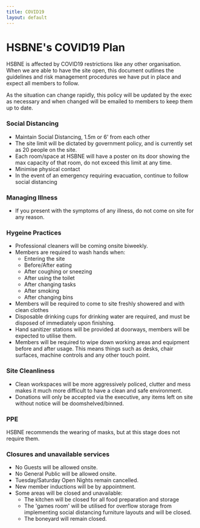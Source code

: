 ```yaml
---
title: COVID19
layout: default
---
```


# HSBNE's COVID19 Plan

HSBNE is affected by COVID19 restrictions like any other
organisation. When we are able to have the site open, this
document outlines the guidelines and risk management procedures
we have put in place and expect all members to follow.

As the situation can change rapidly, this policy will be updated
by the exec as necessary and when changed will be emailed to members
to keep them up to date.

### Social Distancing

* Maintain Social Distancing, 1.5m or 6' from each other
* The site limit will be dictated by government policy, and is currently
set as 20 people on the site.
* Each room/space at HSBNE will have a poster on its door showing the
max capacity of that room, do not exceed this limit at any time.
* Minimise physical contact
* In the event of an emergency requiring evacuation, continue to follow
social distancing

### Managing Illness

* If you present with the symptoms of any illness, do not come on
site for any reason.

### Hygeine Practices

* Professional cleaners will be coming onsite biweekly.
* Members are required to wash hands when:
	* Entering the site
	* Before/After eating
	* After coughing or sneezing
	* After using the toilet
	* After changing tasks
	* After smoking
	* After changing bins
* Members will be required to come to site freshly showered and with clean
clothes
* Disposable drinking cups for drinking water are required, and must be disposed
of immediately upon finishing.
* Hand sanitizer stations will be provided at doorways, members will be expected
to utilise them.
* Members will be required to wipe down working areas and equipment before and
after usage. This means things such as desks, chair surfaces, machine controls and
any other touch point.

### Site Cleanliness

* Clean workspaces will be more aggressively policed, clutter and mess makes it
much more difficult to have a clean and safe environment.
* Donations will only be accepted via the executive, any items left on site without
notice will be doomshelved/binned.

### PPE

HSBNE recommends the wearing of masks, but at this stage does not require them.

### Closures and unavailable services

* No Guests will be allowed onsite.
* No General Public will be allowed onsite.
* Tuesday/Saturday Open Nights remain cancelled.
* New member inductions will be by appointment.
* Some areas will be closed and unavailable:
	* The kitchen will be closed for all food preparation and storage
	* The 'games room' will be utilised for overflow storage from implementing
	social distancing furniture layouts and will be closed.
	* The boneyard will remain closed.
